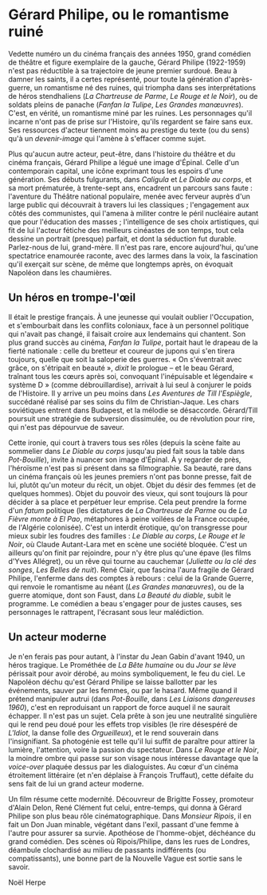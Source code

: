 # Gérard Philipe, ou le romantisme ruiné

Vedette numéro un du cinéma français des années 1950, grand comédien de théâtre et figure exemplaire de la gauche, Gérard Philipe (1922-1959) n'est pas réductible à sa trajectoire de jeune premier surdoué. Beau à damner les saints, il a certes représenté, pour toute la génération d'après-guerre, un romantisme né des ruines, qui triompha dans ses interprétations de héros stendhaliens (_La Chartreuse de Parme_, _Le Rouge et le Noir_), ou de soldats pleins de panache (_Fanfan la Tulipe_, _Les Grandes manœuvres_). C'est, en vérité, un romantisme miné par les ruines. Les personnages qu'il incarne n'ont pas de prise sur l'Histoire, qu'ils regardent se faire sans eux. Ses ressources d'acteur tiennent moins au prestige du texte (ou du sens) qu'à un _devenir-image_ qui l'amène à s'effacer comme sujet.

Plus qu'aucun autre acteur, peut-être, dans l'histoire du théâtre et du cinéma français, Gérard Philipe a légué une image d'Épinal. Celle d'un contemporain capital, une icône exprimant tous les espoirs d'une génération. Ses débuts fulgurants, dans _Caligula_ et _Le Diable au corps_, et sa mort prématurée, à trente-sept ans, encadrent un parcours sans faute : l'aventure du Théâtre national populaire, menée avec ferveur auprès d'un large public qui découvrait à travers lui les classiques ; l'engagement aux côtés des communistes, qui l'amena à militer contre le péril nucléaire autant que pour l'éducation des masses ; l'intelligence de ses choix artistiques, qui fit de lui l'acteur fétiche des meilleurs cinéastes de son temps, tout cela dessine un portrait (presque) parfait, et dont la séduction fut durable. Parlez-nous de lui, grand-mère. Il n'est pas rare, encore aujourd'hui, qu'une spectatrice enamourée raconte, avec des larmes dans la voix, la fascination qu'il exerçait sur scène, de même que longtemps après, on évoquait Napoléon dans les chaumières.

## Un héros en trompe-l'œil

Il était le prestige français. À une jeunesse qui voulait oublier l'Occupation, et s'embourbait dans les conflits coloniaux, face à un personnel politique qui n'avait pas changé, il faisait croire aux lendemains qui chantent. Son plus grand succès au cinéma, _Fanfan la Tulipe_, portait haut le drapeau de la fierté nationale : celle du bretteur et coureur de jupons qui s'en tirera toujours, quelle que soit la saloperie des guerres. « On s'éventrait avec grâce, on s'étripait en beauté », _dixit_ le prologue – et le beau Gérard, traînant tous les cœurs après soi, convoquant l'inépuisable et légendaire « système D » (comme débrouillardise), arrivait à lui seul à conjurer le poids de l'Histoire. Il y arrive un peu moins dans _Les Aventures de Till l'Espiègle_, succédané réalisé par ses soins du film de Christian-Jaque. Les chars soviétiques entrent dans Budapest, et la mélodie se désaccorde. Gérard/Till poursuit une stratégie de subversion dissimulée, ou de révolution pour rire, qui n'est pas dépourvue de saveur.

Cette ironie, qui court à travers tous ses rôles (depuis la scène faite au sommelier dans _Le Diable au corps_ jusqu'au pied fait sous la table dans _Pot-Bouille_), invite à nuancer son image d'Épinal. À y regarder de près, l'héroïsme n'est pas si présent dans sa filmographie. Sa beauté, rare dans un cinéma français où les jeunes premiers n'ont pas bonne presse, fait de lui, plutôt qu'un moteur du récit, un objet. Objet du désir des femmes (et de quelques hommes). Objet du pouvoir des vieux, qui sont toujours là pour décider à sa place et perpétuer leur emprise. Cela peut prendre la forme d'un _fatum_ politique (les dictatures de _La Chartreuse de Parme_ ou de _La Fièvre monte à El Pao_, métaphores à peine voilées de la France occupée, de l'Algérie colonisée). C'est un interdit érotique, qu'on transgresse pour mieux subir les foudres des familles : _Le Diable au corps_, _Le Rouge et le Noir_, où Claude Autant-Lara met en scène une société bloquée. C'est un ailleurs qu'on finit par rejoindre, pour n'y être plus qu'une épave (les films d'Yves Allégret), ou un rêve qui tourne au cauchemar (_Juliette ou la clé des songes_, _Les Belles de nuit_). René Clair, que fascina l'aura fragile de Gérard Philipe, l'enferme dans des comptes à rebours : celui de la Grande Guerre, qui renvoie le romantisme au néant (_Les Grandes manœuvres_), ou de la guerre atomique, dont son Faust, dans _La Beauté du diable_, subit le programme. Le comédien a beau s'engager pour de justes causes, ses personnages le rattrapent, l'écrasant sous leur malédiction.

## Un acteur moderne

Je n'en ferais pas pour autant, à l'instar du Jean Gabin d'avant 1940, un héros tragique. Le Prométhée de _La Bête humaine_ ou du _Jour se lève_ périssait pour avoir dérobé, au moins symboliquement, le feu du ciel. Le Napoléon déchu qu'est Gérard Philipe se laisse ballotter par les événements, sauver par les femmes, ou par le hasard. Même quand il prétend manipuler autrui (dans _Pot-Bouille_, dans _Les Liaisons dangereuses 1960_), c'est en reproduisant un rapport de force auquel il ne saurait échapper. Il n'est pas un sujet. Cela prête à son jeu une neutralité singulière qui le rend peu doué pour les effets trop visibles (le rire désespéré de _L'Idiot_, la danse folle des _Orgueilleux_), et le rend souverain dans l'insignifiant. Sa photogénie est telle qu'il lui suffit de paraître pour attirer la lumière, l'attention, voire la passion du spectateur. Dans _Le Rouge et le Noir_, la moindre ombre qui passe sur son visage nous intéresse davantage que la _voice-over_ plaquée dessus par les dialoguistes. Au cœur d'un cinéma étroitement littéraire (et n'en déplaise à François Truffaut), cette défaite du sens fait de lui un grand acteur moderne.

Un film résume cette modernité. Découvreur de Brigitte Fossey, promoteur d'Alain Delon, René Clément fut celui, entre-temps, qui donna à Gérard Philipe son plus beau rôle cinématographique. Dans _Monsieur Ripois_, il en fait un Don Juan minable, végétant dans l'exil, passant d'une femme à l'autre pour assurer sa survie. Apothéose de l'homme-objet, déchéance du grand comédien. Des scènes où Ripois/Philipe, dans les rues de Londres, déambule clochardisé au milieu de passants indifférents (ou compatissants), une bonne part de la Nouvelle Vague est sortie sans le savoir.

Noël Herpe
